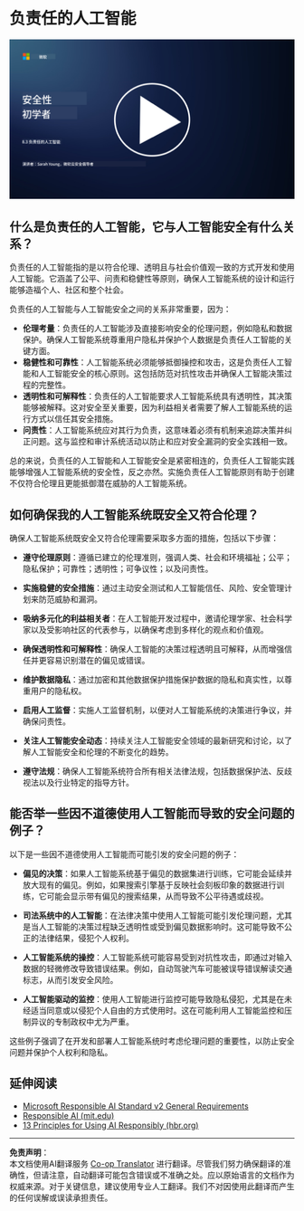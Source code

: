 <!--
CO_OP_TRANSLATOR_METADATA:
{
  "original_hash": "5e9775ee91bde7d44577891d5f11c4c5",
  "translation_date": "2025-09-03T17:22:42+00:00",
  "source_file": "8.3 Responsible AI.md",
  "language_code": "zh"
}
-->
# 负责任的人工智能

[![观看视频](../../translated_images/8-3_placeholder.9a5623e020ef9751bfd82c06e3014edc976e2b2dc6ac5836571e63873a3c28b4.zh.png)](https://learn-video.azurefd.net/vod/player?id=b7517901-8f81-4475-b586-385a361c51e8)

## 什么是负责任的人工智能，它与人工智能安全有什么关系？

负责任的人工智能指的是以符合伦理、透明且与社会价值观一致的方式开发和使用人工智能。它涵盖了公平、问责和稳健性等原则，确保人工智能系统的设计和运行能够造福个人、社区和整个社会。

负责任的人工智能与人工智能安全之间的关系非常重要，因为：

- **伦理考量**：负责任的人工智能涉及直接影响安全的伦理问题，例如隐私和数据保护。确保人工智能系统尊重用户隐私并保护个人数据是负责任人工智能的关键方面。
- **稳健性和可靠性**：人工智能系统必须能够抵御操控和攻击，这是负责任人工智能和人工智能安全的核心原则。这包括防范对抗性攻击并确保人工智能决策过程的完整性。
- **透明性和可解释性**：负责任的人工智能要求人工智能系统具有透明性，其决策能够被解释。这对安全至关重要，因为利益相关者需要了解人工智能系统的运行方式以信任其安全措施。
- **问责性**：人工智能系统应对其行为负责，这意味着必须有机制来追踪决策并纠正问题。这与监控和审计系统活动以防止和应对安全漏洞的安全实践相一致。

总的来说，负责任的人工智能和人工智能安全是紧密相连的，负责任人工智能实践能够增强人工智能系统的安全性，反之亦然。实施负责任人工智能原则有助于创建不仅符合伦理且更能抵御潜在威胁的人工智能系统。

## 如何确保我的人工智能系统既安全又符合伦理？

确保人工智能系统既安全又符合伦理需要采取多方面的措施，包括以下步骤：

- **遵守伦理原则**：遵循已建立的伦理准则，强调人类、社会和环境福祉；公平；隐私保护；可靠性；透明性；可争议性；以及问责性。

- **实施稳健的安全措施**：通过主动安全测试和人工智能信任、风险、安全管理计划来防范威胁和漏洞。

- **吸纳多元化的利益相关者**：在人工智能开发过程中，邀请伦理学家、社会科学家以及受影响社区的代表参与，以确保考虑到多样化的观点和价值观。

- **确保透明性和可解释性**：确保人工智能的决策过程透明且可解释，从而增强信任并更容易识别潜在的偏见或错误。

- **维护数据隐私**：通过加密和其他数据保护措施保护数据的隐私和真实性，以尊重用户的隐私权。

- **启用人工监督**：实施人工监督机制，以便对人工智能系统的决策进行争议，并确保问责性。

- **关注人工智能安全动态**：持续关注人工智能安全领域的最新研究和讨论，以了解人工智能安全和伦理的不断变化的趋势。

- **遵守法规**：确保人工智能系统符合所有相关法律法规，包括数据保护法、反歧视法以及行业特定的指导方针。

## 能否举一些因不道德使用人工智能而导致的安全问题的例子？

以下是一些因不道德使用人工智能而可能引发的安全问题的例子：

- **偏见的决策**：如果人工智能系统基于偏见的数据集进行训练，它可能会延续并放大现有的偏见。例如，如果搜索引擎基于反映社会刻板印象的数据进行训练，它可能会显示带有偏见的搜索结果，从而导致不公平待遇或歧视。

- **司法系统中的人工智能**：在法律决策中使用人工智能可能引发伦理问题，尤其是当人工智能的决策过程缺乏透明性或受到偏见数据影响时。这可能导致不公正的法律结果，侵犯个人权利。

- **人工智能系统的操控**：人工智能系统可能容易受到对抗性攻击，即通过对输入数据的轻微修改导致错误结果。例如，自动驾驶汽车可能被误导错误解读交通标志，从而引发安全风险。

- **人工智能驱动的监控**：使用人工智能进行监控可能导致隐私侵犯，尤其是在未经适当同意或以侵犯个人自由的方式使用时。这在可能利用人工智能监控和压制异议的专制政权中尤为严重。

这些例子强调了在开发和部署人工智能系统时考虑伦理问题的重要性，以防止安全问题并保护个人权利和隐私。

## 延伸阅读

- [Microsoft Responsible AI Standard v2 General Requirements](https://query.prod.cms.rt.microsoft.com/cms/api/am/binary/RE5cmFl?culture=en-us&country=us&WT.mc_id=academic-96948-sayoung)
- [Responsible AI (mit.edu)](https://sloanreview.mit.edu/big-ideas/responsible-ai/)
- [13 Principles for Using AI Responsibly (hbr.org)](https://hbr.org/2023/06/13-principles-for-using-ai-responsibly)

---

**免责声明**：  
本文档使用AI翻译服务 [Co-op Translator](https://github.com/Azure/co-op-translator) 进行翻译。尽管我们努力确保翻译的准确性，但请注意，自动翻译可能包含错误或不准确之处。应以原始语言的文档作为权威来源。对于关键信息，建议使用专业人工翻译。我们不对因使用此翻译而产生的任何误解或误读承担责任。